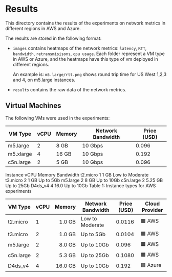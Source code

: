 # Results
This directory contains the results of the experiments on network metrics in different regions in AWS and Azure.

The results are stored in the following format:
- `images` contains heatmaps of the network metrics: `latency`, `RTT`, `bandwidth`, `retransmisisons`, `cpu usage`.
    Each folder represent a VM type in AWS or Azure, and the heatmaps have this type of vm deployed in different regions.
    
    An example is: `m5.large/rtt.png` shows round trip time for US West 1,2,3 and 4, on m5.large instances.
- `results` contains the raw data of the network metrics.

## Virtual Machines
The following VMs were used in the experiments:

| VM Type   | vCPU | Memory | Network Bandwidth | Price (USD) |
|-----------|------|--------|-------------------|-------------|
| m5.large  | 2    | 8 GB   | 10 Gbps           | 0.096       |
| m5.xlarge | 4    | 16 GB  | 10 Gbps           | 0.192       |
| c5n.large | 2    | 5 GB   | 10 Gbps           | 0.096       |


Instance vCPU Memory Bandwidth
t2.micro 1 1 GB Low to Moderate
t3.micro 2 1 GB Up to 5Gb
m5.large 2 8 GB Up to 10Gb
c5n.large 2 5.25 GB Up to 25Gb
D4ds_v4 4 16.0 Up to 10Gb
Table 1: Instance types for AWS experiments

| VM Type   | vCPU |  Memory | Network Bandwidth | Price (USD) | Cloud Provider |
|-----------|------|--------:|-------------------|-------------|----------------|
| t2.micro  | 1    |  1.0 GB | Low to Moderate   | 0.0116      | 🟧️ AWS        |
| t3.micro  | 2    |  1.0 GB | Up to 5Gb         | 0.0104      | 🟧 AWS         |
| m5.large  | 2    |  8.0 GB | Up to 10Gb        | 0.096       | 🟧 AWS         |
| c5n.large | 2    |  5.3 GB | Up to 25Gb        | 0.1080      | 🟧 AWS         |
| D4ds_v4   | 4    | 16.0 GB | Up to 10Gb        | 0.192       | 🟦 Azure       |



